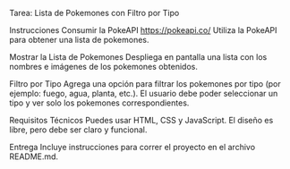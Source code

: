 Tarea: Lista de Pokemones con Filtro por Tipo

Instrucciones
Consumir la PokeAPI https://pokeapi.co/
Utiliza la PokeAPI para obtener una lista de pokemones.

Mostrar la Lista de Pokemones
Despliega en pantalla una lista con los nombres e imágenes de los pokemones obtenidos.

Filtro por Tipo
Agrega una opción para filtrar los pokemones por tipo (por ejemplo: fuego, agua, planta, etc.).
El usuario debe poder seleccionar un tipo y ver solo los pokemones correspondientes.

Requisitos Técnicos
Puedes usar HTML, CSS y JavaScript.
El diseño es libre, pero debe ser claro y funcional.

Entrega
Incluye instrucciones para correr el proyecto en el archivo README.md.